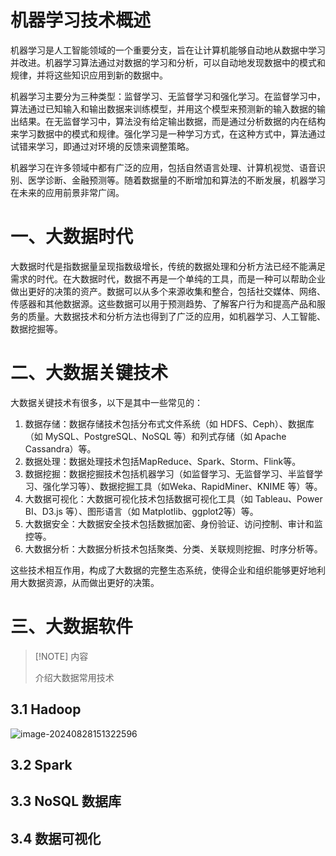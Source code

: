 # 机器学习技术概述

机器学习是人工智能领域的一个重要分支，旨在让计算机能够自动地从数据中学习并改进。机器学习算法通过对数据的学习和分析，可以自动地发现数据中的模式和规律，并将这些知识应用到新的数据中。

机器学习主要分为三种类型：监督学习、无监督学习和强化学习。在监督学习中，算法通过已知输入和输出数据来训练模型，并用这个模型来预测新的输入数据的输出结果。在无监督学习中，算法没有给定输出数据，而是通过分析数据的内在结构来学习数据中的模式和规律。强化学习是一种学习方式，在这种方式中，算法通过试错来学习，即通过对环境的反馈来调整策略。

机器学习在许多领域中都有广泛的应用，包括自然语言处理、计算机视觉、语音识别、医学诊断、金融预测等。随着数据量的不断增加和算法的不断发展，机器学习在未来的应用前景非常广阔。

# 一、大数据时代

大数据时代是指数据量呈现指数级增长，传统的数据处理和分析方法已经不能满足需求的时代。在大数据时代，数据不再是一个单纯的工具，而是一种可以帮助企业做出更好的决策的资产。数据可以从多个来源收集和整合，包括社交媒体、网络、传感器和其他数据源。这些数据可以用于预测趋势、了解客户行为和提高产品和服务的质量。大数据技术和分析方法也得到了广泛的应用，如机器学习、人工智能、数据挖掘等。

# 二、大数据关键技术

大数据关键技术有很多，以下是其中一些常见的：

1. 数据存储：数据存储技术包括分布式文件系统（如 HDFS、Ceph）、数据库（如 MySQL、PostgreSQL、NoSQL 等）和列式存储（如 Apache Cassandra）等。
2. 数据处理：数据处理技术包括MapReduce、Spark、Storm、Flink等。
3. 数据挖掘：数据挖掘技术包括机器学习（如监督学习、无监督学习、半监督学习、强化学习等）、数据挖掘工具（如Weka、RapidMiner、KNIME 等）等。
4. 大数据可视化：大数据可视化技术包括数据可视化工具（如 Tableau、Power BI、D3.js 等）、图形语言（如 Matplotlib、ggplot2等）等。
5. 大数据安全：大数据安全技术包括数据加密、身份验证、访问控制、审计和监控等。
6. 大数据分析：大数据分析技术包括聚类、分类、关联规则挖掘、时序分析等。

这些技术相互作用，构成了大数据的完整生态系统，使得企业和组织能够更好地利用大数据资源，从而做出更好的决策。

# 三、大数据软件

> [!NOTE] 内容
>
> 介绍大数据常用技术

## 3.1 Hadoop



![image-20240828151322596](https://mcdd-dev-1311841992.cos.ap-beijing.myqcloud.com/202408281513929.png)

## 3.2 Spark



## 3.3 NoSQL 数据库



## 3.4 数据可视化
